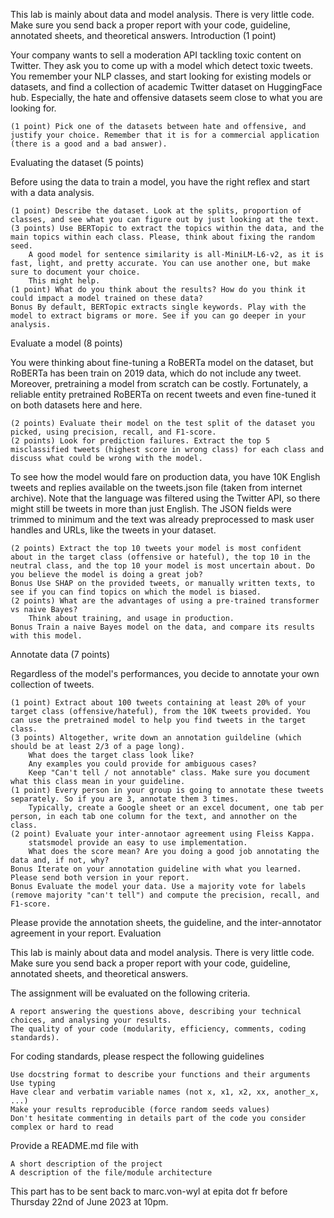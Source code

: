 This lab is mainly about data and model analysis. There is very little code. Make sure you send back a proper report with your code, guideline, annotated sheets, and theoretical answers.
Introduction (1 point)

Your company wants to sell a moderation API tackling toxic content on Twitter. They ask you to come up with a model which detect toxic tweets. You remember your NLP classes, and start looking for existing models or datasets, and find a collection of academic Twitter dataset on HuggingFace hub. Especially, the hate and offensive datasets seem close to what you are looking for.

    (1 point) Pick one of the datasets between hate and offensive, and justify your choice. Remember that it is for a commercial application (there is a good and a bad answer).

Evaluating the dataset (5 points)

Before using the data to train a model, you have the right reflex and start with a data analysis.

    (1 point) Describe the dataset. Look at the splits, proportion of classes, and see what you can figure out by just looking at the text.
    (3 points) Use BERTopic to extract the topics within the data, and the main topics within each class. Please, think about fixing the random seed.
        A good model for sentence similarity is all-MiniLM-L6-v2, as it is fast, light, and pretty accurate. You can use another one, but make sure to document your choice.
        This might help.
    (1 point) What do you think about the results? How do you think it could impact a model trained on these data?
    Bonus By default, BERTopic extracts single keywords. Play with the model to extract bigrams or more. See if you can go deeper in your analysis.

Evaluate a model (8 points)

You were thinking about fine-tuning a RoBERTa model on the dataset, but RoBERTa has been train on 2019 data, which do not include any tweet. Moreover, pretraining a model from scratch can be costly. Fortunately, a reliable entity pretrained RoBERTa on recent tweets and even fine-tuned it on both datasets here and here.

    (2 points) Evaluate their model on the test split of the dataset you picked, using precision, recall, and F1-score.
    (2 points) Look for prediction failures. Extract the top 5 misclassified tweets (highest score in wrong class) for each class and discuss what could be wrong with the model.

To see how the model would fare on production data, you have 10K English tweets and replies available on the tweets.json file (taken from internet archive). Note that the language was filtered using the Twitter API, so there might still be tweets in more than just English. The JSON fields were trimmed to minimum and the text was already preprocessed to mask user handles and URLs, like the tweets in your dataset.

    (2 points) Extract the top 10 tweets your model is most confident about in the target class (offensive or hateful), the top 10 in the neutral class, and the top 10 your model is most uncertain about. Do you believe the model is doing a great job?
    Bonus Use SHAP on the provided tweets, or manually written texts, to see if you can find topics on which the model is biased.
    (2 points) What are the advantages of using a pre-trained transformer vs naive Bayes?
        Think about training, and usage in production.
    Bonus Train a naive Bayes model on the data, and compare its results with this model.

Annotate data (7 points)

Regardless of the model's performances, you decide to annotate your own collection of tweets.

    (1 point) Extract about 100 tweets containing at least 20% of your target class (offensive/hateful), from the 10K tweets provided. You can use the pretrained model to help you find tweets in the target class.
    (3 points) Altogether, write down an annotation guildeline (which should be at least 2/3 of a page long).
        What does the target class look like?
        Any examples you could provide for ambiguous cases?
        Keep "Can't tell / not annotable" class. Make sure you document what this class mean in your guideline.
    (1 point) Every person in your group is going to annotate these tweets separately. So if you are 3, annotate them 3 times.
        Typically, create a Google sheet or an excel document, one tab per person, in each tab one column for the text, and annother on the class.
    (2 point) Evaluate your inter-annotaor agreement using Fleiss Kappa.
        statsmodel provide an easy to use implementation.
        What does the score mean? Are you doing a good job annotating the data and, if not, why?
    Bonus Iterate on your annotation guideline with what you learned. Please send both version in your report.
    Bonus Evaluate the model your data. Use a majority vote for labels (remove majority "can't tell") and compute the precision, recall, and F1-score.

Please provide the annotation sheets, the guideline, and the inter-annotator agreement in your report.
Evaluation

This lab is mainly about data and model analysis. There is very little code. Make sure you send back a proper report with your code, guideline, annotated sheets, and theoretical answers.

The assignment will be evaluated on the following criteria.

    A report answering the questions above, describing your technical choices, and analysing your results.
    The quality of your code (modularity, efficiency, comments, coding standards).

For coding standards, please respect the following guidelines

    Use docstring format to describe your functions and their arguments
    Use typing
    Have clear and verbatim variable names (not x, x1, x2, xx, another_x, ...)
    Make your results reproducible (force random seeds values)
    Don't hesitate commenting in details part of the code you consider complex or hard to read

Provide a README.md file with

    A short description of the project
    A description of the file/module architecture

This part has to be sent back to marc.von-wyl at epita dot fr before Thursday 22nd of June 2023 at 10pm.